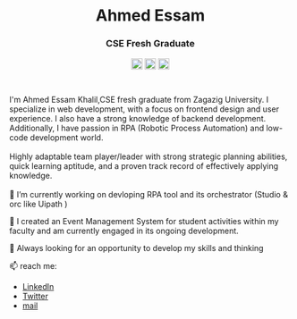 <p align="center"> <h1 align="center"> Ahmed Essam </h1> </p>
<p align="center"> <h3 align="center"> CSE Fresh Graduate </h3> </p>
<p align="center" margin="20px">
<a href="https://github.com/ahmedessam139" target="_blank"><img align="center" src="https://cdn.jsdelivr.net/npm/simple-icons@3.0.1/icons/github.svg" alt="Ahmed Essam" height="20" width="20" /></a>
<a href="https://twitter.com/ahmedessam139" target="_blank"><img align="center" src="https://cdn.jsdelivr.net/npm/simple-icons@3.0.1/icons/twitter.svg" alt="Ahmed Essam" height="20" width="20" /></a>
<a href="https://www.linkedin.com/in/ahmed-essam-390b29229/" target="_blank"><img align="center" src="https://cdn.jsdelivr.net/npm/simple-icons@3.0.1/icons/blogger.svg" alt="Ahmed Essam" height="20" width="20" /></a>
</p>
<br>

I'm Ahmed Essam Khalil,CSE fresh graduate from Zagazig University. I specialize in web development, with a focus on frontend design and user experience. I also have a strong knowledge of backend development. Additionally, I have passion in RPA (Robotic Process Automation) and low-code development world.
<br>
<br>
Highly adaptable team player/leader with strong strategic planning abilities, quick learning aptitude, and a proven track record of effectively applying knowledge.
<br>
<br>
📌 I’m currently working on devloping RPA tool and its orchestrator (Studio & orc like Uipath )

📌 I created an Event Management System for student activities within my faculty and am currently engaged in its ongoing development.

📌 Always looking for an opportunity to develop my skills and thinking

📫 reach me:

- [LinkedIn](https://www.linkedin.com/in/ahmed-essam-390b29229/)
- [Twitter](https://twitter.com/ahmedessam139)
- [mail](mailto:ahmedessam139ae@gmail.com)

